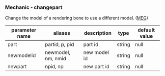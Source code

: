 ### Mechanic ‐ changepart
Change the model of a rendering bone to use a different model. ([MEG](https://git.lumine.io/mythiccraft/model-engine-4/-/wikis/Skills/Mechanics/ChangePart))

| parameter name | aliases | description | type | default value |
| --- | ---| ---| ---| --- |
| part | partid, p, pid | part id | string | null |
| newmodelid | newmodel, nm, nmid | new model id | string | null |
| newpart | npid, np | new part id | string | null |